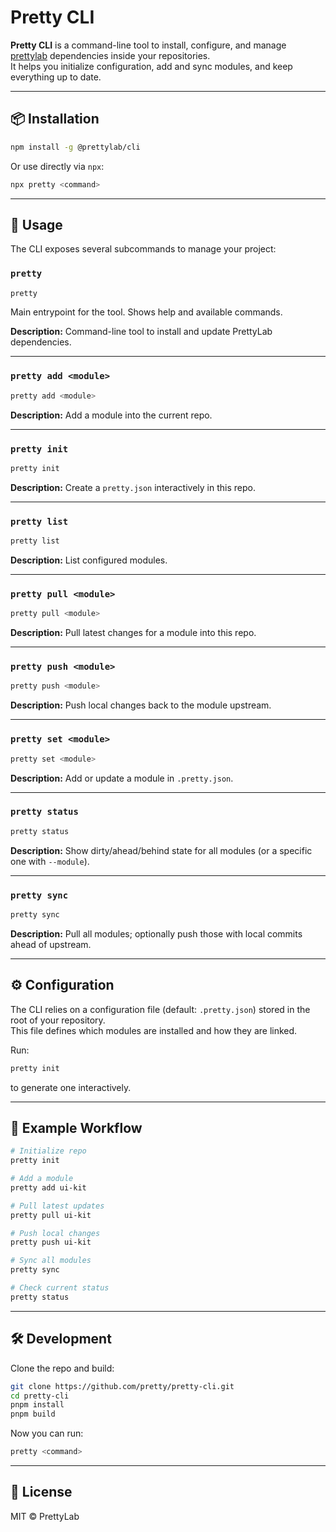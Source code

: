 # Pretty CLI

**Pretty CLI** is a command-line tool to install, configure, and manage [prettylab](https://github.com/prettylab) dependencies inside your repositories.  
It helps you initialize configuration, add and sync modules, and keep everything up to date.

---

## 📦 Installation

```bash
npm install -g @prettylab/cli
```

Or use directly via `npx`:

```bash
npx pretty <command>
```

---

## 🚀 Usage

The CLI exposes several subcommands to manage your project:

### `pretty`
```bash
pretty
```
Main entrypoint for the tool. Shows help and available commands.  

**Description:** Command-line tool to install and update PrettyLab dependencies.

---

### `pretty add <module>`
```bash
pretty add <module>
```
**Description:** Add a module into the current repo.

---

### `pretty init`
```bash
pretty init
```
**Description:** Create a `pretty.json` interactively in this repo.

---

### `pretty list`
```bash
pretty list
```
**Description:** List configured modules.

---

### `pretty pull <module>`
```bash
pretty pull <module>
```
**Description:** Pull latest changes for a module into this repo.

---

### `pretty push <module>`
```bash
pretty push <module>
```
**Description:** Push local changes back to the module upstream.

---

### `pretty set <module>`
```bash
pretty set <module>
```
**Description:** Add or update a module in `.pretty.json`.

---

### `pretty status`
```bash
pretty status
```
**Description:** Show dirty/ahead/behind state for all modules (or a specific one with `--module`).

---

### `pretty sync`
```bash
pretty sync
```
**Description:** Pull all modules; optionally push those with local commits ahead of upstream.

---

## ⚙️ Configuration

The CLI relies on a configuration file (default: `.pretty.json`) stored in the root of your repository.  
This file defines which modules are installed and how they are linked.

Run:

```bash
pretty init
```

to generate one interactively.

---

## 📝 Example Workflow

```bash
# Initialize repo
pretty init

# Add a module
pretty add ui-kit

# Pull latest updates
pretty pull ui-kit

# Push local changes
pretty push ui-kit

# Sync all modules
pretty sync

# Check current status
pretty status
```

---

## 🛠 Development

Clone the repo and build:

```bash
git clone https://github.com/pretty/pretty-cli.git
cd pretty-cli
pnpm install
pnpm build
```

Now you can run:

```bash
pretty <command>
```

---

## 📖 License

MIT © PrettyLab
